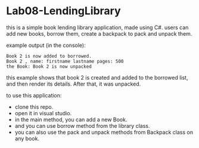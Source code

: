 # Lab08-LendingLibrary

this is a simple book lending library application, made using C#.
users can add new books, borrow them, create a backpack to pack and unpack them.

example output (in the console):
```
Book 2 is now added to borrowed.
Book 2 , name: firstname lastname pages: 500
the Book: Book 2 is now unpacked
```
this example shows that book 2 is created and added to the borrowed list, and then render its details. After that, it was unpacked.

to use this application:
- clone this repo.
- open it in visual studio.
- in the main method, you can add a new Book.
- and you can use borrow method from the library class.
- you can also use the pack and unpack methods from Backpack class on any book.


